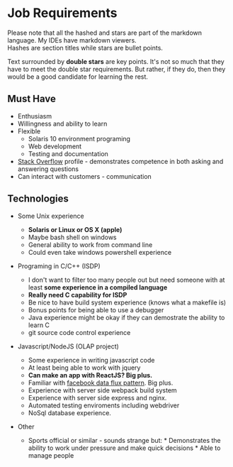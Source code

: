 # Job Requirements

Please note that all the hashed and stars are part of the markdown language.
My IDEs have markdown viewers.  
Hashes are section titles while stars are bullet points.

Text surrounded by **double stars** are key points.
It's not so much that they have to meet the double star requirements.
But rather, if they do, then they would be a good candidate for learning the rest.

## Must Have

* Enthusiasm
* Willingness and ability to learn
* Flexible
    * Solaris 10 environment programing
    * Web development
    * Testing and documentation
* [Stack Overflow](stackoverflow.com) profile - demonstrates competence in both asking and answering questions
* Can interact with customers - communication

## Technologies

* Some Unix experience
    * **Solaris or Linux or OS X (apple)**
    * Maybe bash shell on windows
    * General ability to work from command line
    * Could even take windows powershell experience

* Programing in C/C++ (ISDP)
    * I don't want to filter too many people out but need someone with at least **some experience in a compiled language**
    * **Really need C capability for ISDP**
    * Be nice to have build system experience (knows what a makefile is)
    * Bonus points for being able to use a debugger
    * Java experience might be okay if they can demostrate the ability to learn C
    * git source code control experience

* Javascript/NodeJS (OLAP project)
    * Some experience in writing javascript code
    * At least being able to work with jquery
    * **Can make an app with ReactJS?  Big plus.**
    * Familiar with [facebook data flux pattern](https://facebook.github.io/flux/docs/overview.html). Big plus.
    * Experience with server side webpack build system
    * Experience with server side express and nginx.
    * Automated testing enviroments including webdriver
    * NoSql database experience.

* Other
    * Sports official or similar - sounds strange but:
          * Demonstrates the ability to work under pressure and make quick decisions
          * Able to manage people


